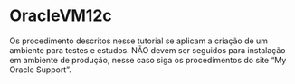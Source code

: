 # OracleVM12c
Os procedimento descritos nesse tutorial se aplicam a criação de um ambiente para testes e estudos. NÃO
devem ser seguidos para instalação em ambiente de produção, nesse caso siga os procedimentos do site
“My Oracle Support”.
